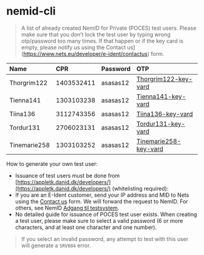 # nemid-cli

> A list of already created NemID for Private (POCES) test users. Please make sure that you don’t lock the test user by typing wrong otp/password too many times. If that happen or if the key card is empty, please notify us using the Contact us](https://www.nets.eu/developer/e-ident/contactus) form.

| Name         | CPR        | Password | OTP                                                                                                        |
| :------------|:-----------|:---------|:-----------------------------------------------------------------------------------------------------------|
| Thorgrim122  | 1403532411 | asasas12 | [Thorgrim122-key-vard](https://www.nets.eu/developer/e-ident/Documents/Thorgrim122%20-%20key%20card.pdf)   |
| Tienna141    | 1303103238 | asasas12 | [Tienna141-key-vard](https://www.nets.eu/developer/e-ident/Documents/Tienna141%20-%20key%20card.pdf)       |
| Tiina136     | 3112743356 | asasas12 | [Tiina136-key-vard](https://www.nets.eu/developer/e-ident/Documents/Tiina136%20-%20key%20card.pdf)         |
| Tordur131    | 2706023131 | asasas12 | [Tordur131-key-vard](https://www.nets.eu/developer/e-ident/Documents/Tordur131%20-%20key%20card.pdf)       |
| Tinemarie258 | 1303103252 | asasas12 | [Tinemarie258-key-vard](https://www.nets.eu/developer/e-ident/Documents/Tinemarie258%20-%20key%20card.pdf) |

How to generate your own test user:
- Issuance of test users must be done from [https://appletk.danid.dk/developers/](https://appletk.danid.dk/developers/) (whitelisting required):
- If you are an E-Ident customer, send your IP address and MID to Nets using the [Contact us](https://www.nets.eu/developer/e-ident/contactus) form. We will forward the request to NemID. For others, see NemID [Adgang til testsystem](https://www.nets.eu/dk-da/kundeservice/nemid-tjenesteudbyder/implementering/Pages/adgang-til-testsystem.aspx).
- No detailed guide for issuance of POCES test user exists. When creating a test user, please make sure to select a valid password (6 or more characters, and at least one character and one number).

> If you select an invalid password, any attempt to test with this user will generate a `SRV004` error.

